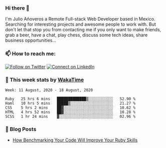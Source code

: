 ### Hi there 👋

I'm Julio Añoveros a Remote Full-stack Web Developer based in Mexico. Searching for interesting projects and awesome people to work with. But don't let that stop you from contacting me if you only want to make friends, grab a beer, have a chat, play chess, discuss some tech ideas, share business opportunities... 

### :mailbox: How to reach me:

[![Follow on Twitter](https://img.shields.io/badge/--twitter?label=Twitter&logo=Twitter&style=social)](https://twitter.com/AnoverosJulio) [![Connect on LinkedIn](https://img.shields.io/badge/--linkedin?label=LinkedIn&logo=LinkedIn&style=social)](https://www.linkedin.com/in/jubaan)

### :construction_worker: This week stats by [WakaTime]('https://wakatime.com')
<!--START_SECTION:waka-->
```text
Week: 11 August, 2020 - 18 August, 2020

Ruby   25 hrs 6 mins   █████████████▒░░░░░░░░░░░   52.90 % 
Haml   10 hrs 5 mins   █████▒░░░░░░░░░░░░░░░░░░░   21.27 % 
CSS    5 hrs 2 mins    ██▓░░░░░░░░░░░░░░░░░░░░░░   10.62 % 
HTML   4 hrs 52 mins   ██▓░░░░░░░░░░░░░░░░░░░░░░   10.28 % 
SCSS   1 hr 24 mins    ▓░░░░░░░░░░░░░░░░░░░░░░░░   02.96 % 
```
<!--END_SECTION:waka-->

### :newspaper: Blog Posts
<!-- BLOG-POST-LIST:START -->
- [How Benchmarking Your Code Will Improve Your Ruby Skills](https://dev.to/jubaan/how-benchmarking-your-code-will-improve-your-ruby-skills-2m83)
<!-- BLOG-POST-LIST:END -->


